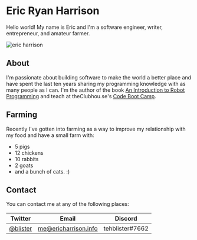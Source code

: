 # Eric Ryan Harrison
Hello world! My name is Eric and I'm a software engineer, writer, 
entrepreneur, and amateur farmer. 

![eric harrison](https://en.gravatar.com/userimage/7468766/1edb82c28db31df0b101ec318d5ba728.jpg?size=200)

## About

I'm passionate about building software to make the world a 
better place and have spent the last ten years sharing my programming
knowledge with as many people as I can. I'm the author of the book
[An Introduction to Robot Programming](https://www.amazon.com/Introduction-Robot-Programming-Robots-MRK-2/dp/1977685587) and teach 
at theClubhou.se's [Code Boot Camp](https://www.theclubhou.se/code-boot-camp).

## Farming

Recently I've gotten into farming as a way to improve my relationship with
my food and have a small farm with:

- 5 pigs
- 12 chickens
- 10 rabbits
- 2 goats
- and a bunch of cats. :)

## Contact

You can contact me at any of the following places:

| Twitter | Email | Discord |
|---------|-------|---------|
| [@blister](https://twitter.com/blister) | me@ericharrison.info | tehblister#7662 |

